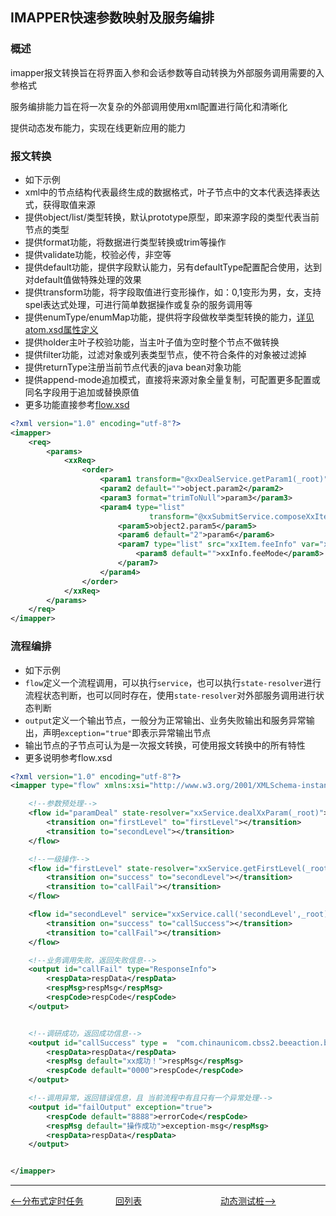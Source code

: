 ## IMAPPER快速参数映射及服务编排

### 概述

imapper报文转换旨在将界面入参和会话参数等自动转换为外部服务调用需要的入参格式

服务编排能力旨在将一次复杂的外部调用使用xml配置进行简化和清晰化

提供动态发布能力，实现在线更新应用的能力

### 报文转换

- 如下示例
- xml中的节点结构代表最终生成的数据格式，叶子节点中的文本代表选择表达式，获得取值来源
- 提供object/list/类型转换，默认prototype原型，即来源字段的类型代表当前节点的类型
- 提供format功能，将数据进行类型转换或trim等操作
- 提供validate功能，校验必传，非空等
- 提供default功能，提供字段默认能力，另有defaultType配置配合使用，达到对default值做特殊处理的效果
- 提供transform功能，将字段取值进行变形操作，如：0,1变形为男，女，支持spel表达式处理，可进行简单数据操作或复杂的服务调用等
- 提供enumType/enumMap功能，提供将字段做枚举类型转换的能力，[详见atom.xsd属性定义](https://gaiyinaizhi.github.io/walk-spring-boot/tools/imapper/atom.xsd)
- 提供holder主叶子校验功能，当主叶子值为空时整个节点不做转换
- 提供filter功能，过滤对象或列表类型节点，使不符合条件的对象被过滤掉
- 提供returnType注册当前节点代表的java bean对象功能
- 提供append-mode追加模式，直接将来源对象全量复制，可配置更多配置或同名字段用于追加或替换原值
- 更多功能直接参考[flow.xsd](https://gaiyinaizhi.github.io/walk-spring-boot/tools/imapper/flow.xsd)

```xml
<?xml version="1.0" encoding="utf-8"?>
<imapper>
    <req>
        <params>
            <xxReq>
                <order>
                    <param1 transform="@xxDealService.getParam1(_root)"></param1>
                    <param2 default="">object.param2</param2>
                    <param3 format="trimToNull">param3</param3>
                    <param4 type="list"
                               transform="@xxSubmitService.composeXxItem(_root)" var="xxItem" filter="feeMode == '01'">
                        <param5>object2.param5</param5>
                        <param6 default="2">param6</param6>
                        <param7 type="list" src="xxItem.feeInfo" var="xxInfo">
                            <param8 default="">xxInfo.feeMode</param8>
                        </param7>
                    </param4>
                </order>
            </xxReq>
        </params>
    </req>
</imapper>
```

### 流程编排

- 如下示例
- `flow`定义一个流程调用，可以执行`service`，也可以执行`state-resolver`进行流程状态判断，也可以同时存在，使用`state-resolver`对外部服务调用进行状态判断
- `output`定义一个输出节点，一般分为正常输出、业务失败输出和服务异常输出，声明`exception="true"`即表示异常输出节点
- 输出节点的子节点可认为是一次报文转换，可使用报文转换中的所有特性
- 更多说明参考flow.xsd
```xml
<?xml version="1.0" encoding="utf-8"?>
<imapper type="flow" xmlns:xsi="http://www.w3.org/2001/XMLSchema-instance" xmlns="http://www.walkframework.com/imapper/flow">

    <!--参数预处理-->
    <flow id="paramDeal" state-resolver="xxService.dealXxParam(_root)">
        <transition on="firstLevel" to="firstLevel"></transition>
        <transition to="secondLevel"></transition>
    </flow>

    <!--一级操作-->
    <flow id="firstLevel" state-resolver="xxService.getFirstLevel(_root)">
        <transition on="success" to="secondLevel"></transition>
        <transition to="callFail"></transition>
    </flow>

    <flow id="secondLevel" service="xxService.call('secondLevel',_root)" state-resolver="xxDealService.dealSecondRsp(_this,_root)">
        <transition on="success" to="callSuccess"></transition>
        <transition to="callFail"></transition>
    </flow>

    <!--业务调用失败，返回失败信息-->
    <output id="callFail" type="ResponseInfo">
        <respData>respData</respData>
        <respMsg>respMsg</respMsg>
        <respCode>respCode</respCode>
    </output>


    <!--调研成功，返回成功信息-->
    <output id="callSuccess" type =  "com.chinaunicom.cbss2.beeaction.bean.biz.BeeActionResponse" > <!-- 调用成功，正常返回 -->
        <respData>respData</respData>
        <respMsg default="xx成功！">respMsg</respMsg>
        <respCode default="0000">respCode</respCode>
    </output>

    <!--调用异常，返回错误信息，且 当前流程中有且只有一个异常处理-->
    <output id="failOutput" exception="true">
        <respCode default="8888">errorCode</respCode>
        <respMsg default="操作成功">exception-msg</respMsg>
        <respData>respData</respData>
    </output>


</imapper>
```

---
<div style="display: flex;font-size: 14px">
  <div style="display: flex;flex:1;align-items: center;">
    <a href="https://gaiyinaizhi.github.io/walk-spring-boot/walk-scheduler"><--分布式定时任务</a>
  </div>
  <div style="display: flex;flex:1;align-items: center;">
    <a href="https://gaiyinaizhi.github.io/walk-spring-boot/index">回列表</a>
  </div>
  <div style="display: flex;flex:1;align-items: center;">
    <a href="https://gaiyinaizhi.github.io/walk-spring-boot/tools/walk-mock">动态测试桩--></a>
  </div>
</div>